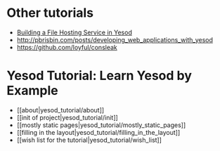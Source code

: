 # Other tutorials

* [Building a File Hosting Service in Yesod](https://www.fpcomplete.com/school/advanced-haskell/building-a-file-hosting-service-in-yesod)
* http://pbrisbin.com/posts/developing_web_applications_with_yesod
* https://github.com/loyful/consleak


# Yesod Tutorial: Learn Yesod by Example

* [[about|yesod_tutorial/about]]
* [[init of project|yesod_tutorial/init]]
* [[mostly static pages|yesod_tutorial/mostly_static_pages]]
* [[filling in the layout|yesod_tutorial/filling_in_the_layout]]
* [[wish list for the tutorial|yesod_tutorial/wish_list]]